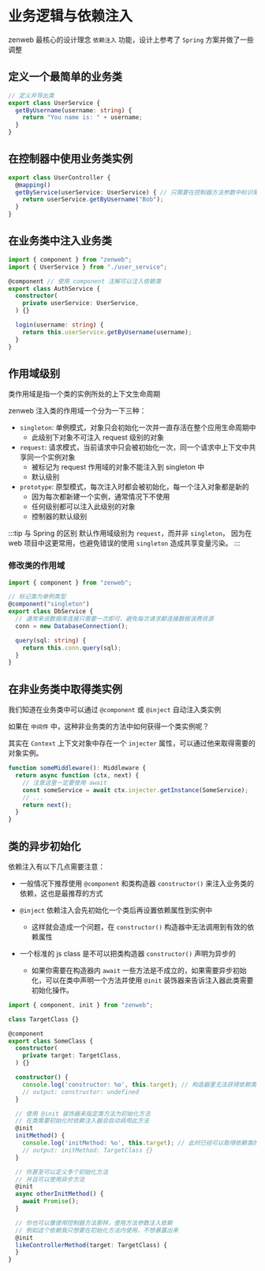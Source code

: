 # 业务逻辑与依赖注入

zenweb 最核心的设计理念 `依赖注入` 功能，设计上参考了 `Spring` 方案并做了一些调整

## 定义一个最简单的业务类

```ts title="src/service/user_service.ts"
// 定义并导出类
export class UserService {
  getByUsername(username: string) {
    return "You name is: " + username;
  }
}
```

## 在控制器中使用业务类实例

```ts title="src/controller/user.ts"
export class UserController {
  @mapping()
  getByService(userService: UserService) { // 只需要在控制器方法参数中标识需要使用的类即可
    return userService.getByUsername("Bob");
  }
}
```

## 在业务类中注入业务类

```ts title="src/service/auth_service.ts"
import { component } from "zenweb";
import { UserService } from "./user_service";

@component // 使用 component 注解可以注入依赖类
export class AuthService {
  constructor(
    private userService: UserService,
  ) {}

  login(username: string) {
    return this.userService.getByUsername(username);
  }
}
```

## 作用域级别

类作用域是指一个类的实例所处的上下文生命周期

zenweb 注入类的作用域一个分为一下三种：

- `singleton`: 单例模式，对象只会初始化一次并一直存活在整个应用生命周期中
  - 此级别下对象不可注入 request 级别的对象
- `request`: 请求模式，当前请求中只会被初始化一次，同一个请求中上下文中共享同一个实例对象
  - 被标记为 request 作用域的对象不能注入到 singleton 中
  - 默认级别
- `prototype`: 原型模式，每次注入时都会被初始化，每一个注入对象都是新的
  - 因为每次都新建一个实例，通常情况下不使用
  - 任何级别都可以注入此级别的对象
  - 控制器的默认级别

:::tip 与 Spring 的区别
默认作用域级别为 `request`，而并非 `singleton`，
因为在 web 项目中这更常用，也避免错误的使用 `singleton` 造成共享变量污染。
:::

### 修改类的作用域

```ts title="src/service/db_service.ts"
import { component } from "zenweb";

// 标记类为单例类型
@component("singleton")
export class DbService {
  // 通常来说数据库连接只需要一次即可，避免每次请求都连接数据浪费资源
  conn = new DatabaseConnection();

  query(sql: string) {
    return this.conn.query(sql);
  }
}
```

## 在非业务类中取得类实例

我们知道在业务类中可以通过 `@component` 或 `@inject` 自动注入类实例

如果在 `中间件` 中，这种非业务类的方法中如何获得一个类实例呢？

其实在 `Context` 上下文对象中存在一个 `injecter` 属性，可以通过他来取得需要的对象实例。

```ts
function someMiddleware(): Middleware {
  return async function (ctx, next) {
    // 注意这里一定要使用 await
    const someService = await ctx.injecter.getInstance(SomeService);
    // ...
    return next();
  }
}
```

## 类的异步初始化

依赖注入有以下几点需要注意：

- 一般情况下推荐使用 `@component` 和类构造器 `constructor()` 来注入业务类的依赖，这也是最推荐的方式

- `@inject` 依赖注入会先初始化一个类后再设置依赖属性到实例中
  - 这样就会造成一个问题，在 `constructor()` 构造器中无法调用到有效的依赖属性

- 一个标准的 js class 是不可以把类构造器 `constructor()` 声明为异步的
  - 如果你需要在构造器内 `await` 一些方法是不成立的，如果需要异步初始化，可以在类中声明一个方法并使用 `@init` 装饰器来告诉注入器此类需要初始化操作。

```ts
import { component, init } from "zenweb";

class TargetClass {}

@component
export class SomeClass {
  constructor(
    private target: TargetClass,
  ) {}

  constructor() {
    console.log('constructor: %o', this.target); // 构造器里无法获得依赖类的实例
    // output: constructor: undefined
  }

  // 使用 @init 装饰器来指定类方法为初始化方法
  // 在类需要初始化时依赖注入器会自动调用此方法
  @init
  initMethod() {
    console.log('initMethod: %o', this.target); // 此时已经可以取得依赖类的实例
    // output: initMethod: TargetClass {}
  }

  // 你甚至可以定义多个初始化方法
  // 并且可以使用异步方法
  @init
  async otherInitMethod() {
    await Promise();
  }

  // 你也可以像使用控制器方法那样，使用方法参数注入依赖
  // 例如这个依赖我只想要在初始化方法内使用，不想暴露出来
  @init
  likeControllerMethod(target: TargetClass) {
  }
}
```
